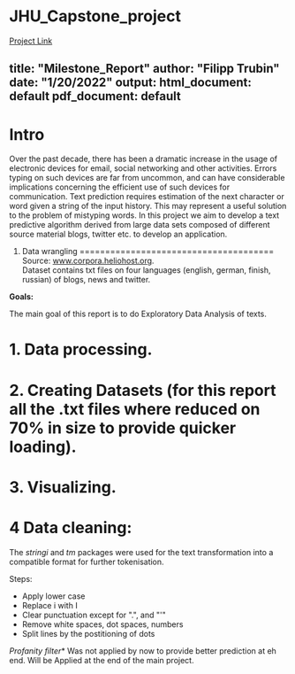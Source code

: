 # JHU_Capstone_project


[Project Link](https://rpubs.com/filipp55/Milestone_report_project)

title: "Milestone_Report"
author: "Filipp Trubin"
date: "1/20/2022"
output:
  html_document: default
  pdf_document: default
---

Intro
============
Over the past decade, there has been a dramatic increase in the usage of electronic devices for email, social networking and other activities. Errors typing on such devices are far from uncommon, and can have considerable implications concerning the efficient use of such devices for communication. 
Text prediction requires estimation of the next character or word given a string of the input history. This may represent a useful solution to the problem of mistyping words. 
In this project we aim to develop a text predictive algorithm derived from large data sets composed of different source material blogs, twitter etc. to develop an application. 


1. Data wrangling
======================================
Source: www.corpora.heliohost.org.   
Dataset contains txt files on four languages (english, german, finish, russian) of blogs, news and twitter.


**Goals:**

The main goal of this report is to do Exploratory Data Analysis of texts.


# 1. Data processing.
# 2. Creating Datasets (for this report all the .txt files where reduced on 70% in size to provide quicker loading). 
# 3. Visualizing.
# 4 Data cleaning:
The *stringi* and *tm* packages were used for the text transformation   into a compatible format for further tokenisation.

  Steps:
   - Apply lower case 
   - Replace i with I
   - Clear punctuation except for ".", and "'"
   - Remove white spaces, dot spaces, numbers 
   - Split lines by the postitioning of dots
   
*Profanity filter**
Was not applied by now to provide better prediction at eh end. Will be Applied at the end of the main project.
